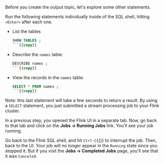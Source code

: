 Before you create the output topic, let's explore some other statements.

Run the following statements individually inside of the SQL shell, hitting `<Enter>` after each one.

- List the tables
    ```sql
    SHOW TABLES ;
    ```{{copy}}
- Describe the `names` table:
    ```sql
    DESCRIBE names ;
    ```{{copy}}
- View the records in the `names` table:
    ```sql
    SELECT * FROM names ;
    ```{{copy}}

Note: this last statement will take a few seconds to return a result. By using a `SELECT` statement, you just submitted a stream processing job to your Flink cluster.

In a previous step, you opened the Flink UI in a separate tab. Now, go back to that tab and click on the __Jobs -> Running Jobs__ link. You'll see your job running.

Go back to the Flink SQL shell, and hit `Ctrl-C`{{}} to interrupt the job. Then, back to the UI. Your job will no longer appear in the `Running` state since you stopped it. But if you visit the __Jobs -> Completed Jobs__ page, you'll see that it was `Canceled`.
